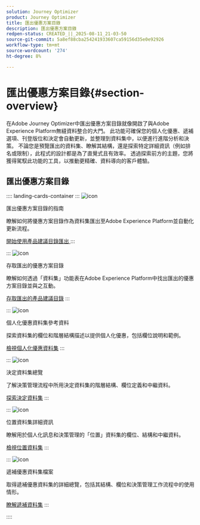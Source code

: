 ```yaml
---
solution: Journey Optimizer
product: Journey Optimizer
title: 匯出優惠方案目錄
description: 匯出優惠方案目錄
redpen-status: CREATED_||_2025-08-11_21-03-50
source-git-commit: 5a8ef88cba254241933607ca59156d35e0e92926
workflow-type: tm+mt
source-wordcount: '274'
ht-degree: 8%

---
```



# 匯出優惠方案目錄{#section-overview}

在Adobe Journey Optimizer中匯出優惠方案目錄就像開啟了與Adobe Experience Platform無縫資料整合的大門。 此功能可確保您的個人化優惠、遞補選項、刊登版位和決定會自動更新，並整理到資料集中，以便進行進階分析和決策。 不論您是預覽匯出的資料集、瞭解其結構，還是探索特定詳細資訊（例如排名或限制），此程式的設計都是為了直覺式且有效率。 透過探索前方的主題，您將獲得駕馭此功能的工具，以推動更精確、資料導向的客戶體驗。

## 匯出優惠方案目錄

:::: landing-cards-container
:::
![icon](https://cdn.experienceleague.adobe.com/icons/circle-play.svg?lang=zh-Hant)

匯出優惠方案目錄的指南

瞭解如何將優惠方案目錄作為資料集匯出至Adobe Experience Platform並自動化更新流程。

[開始使用產品建議目錄匯出  ](../using/offers/export-catalog/get-started-export.md)
:::

:::
![icon](https://cdn.experienceleague.adobe.com/icons/list-check.svg?lang=zh-Hant)

存取匯出的優惠方案目錄

瞭解如何透過「資料集」功能表在Adobe Experience Platform中找出匯出的優惠方案目錄並與之互動。

[存取匯出的產品建議目錄](../using/offers/export-catalog/access-dataset.md)
:::

:::
![icon](https://cdn.experienceleague.adobe.com/icons/code-branch.svg?lang=zh-Hant)

個人化優惠資料集參考資料

探索資料集的欄位和階層結構描述以提供個人化優惠，包括欄位說明和範例。

[檢視個人化優惠資料集](../using/offers/export-catalog/export-offers.md)
:::

:::
![icon](https://cdn.experienceleague.adobe.com/icons/code-branch.svg?lang=zh-Hant)

決定資料集總覽

了解決策管理流程中所用決定資料集的階層結構、欄位定義和中繼資料。

[探索決定資料集](../using/offers/export-catalog/export-decisions.md)
:::

:::
![icon](https://cdn.experienceleague.adobe.com/icons/puzzle-piece.svg?lang=zh-Hant)

位置資料集詳細資訊

瞭解用於個人化訊息和決策管理的「位置」資料集的欄位、結構和中繼資料。

[檢視位置資料集](../using/offers/export-catalog/export-placements.md)
:::

:::
![icon](https://cdn.experienceleague.adobe.com/icons/puzzle-piece.svg?lang=zh-Hant)

遞補優惠資料集檔案

取得遞補優惠資料集的詳細總覽，包括其結構、欄位和決策管理工作流程中的使用情形。

[瞭解遞補資料集](../using/offers/export-catalog/export-fallback.md)
:::

::::
